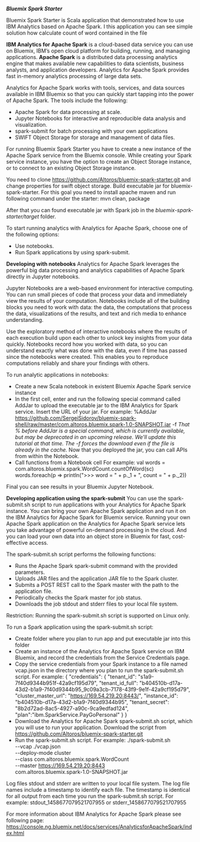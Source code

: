 **_Bluemix Spark Starter_** 

Bluemix Spark Starter is Scala application that demonstrated how to use IBM Analytics based on Apache Spark. 
I this application you can see simple solution how calculate count of word contained in the file

**IBM Analytics for Apache Spark** is a cloud-based data service you can use on Bluemix, IBM’s open cloud platform for building, running, and managing applications. 
**Apache Spark** is a distributed data processing analytics engine that makes available new capabilities to data scientists, business analysts, and application developers. Analytics for Apache Spark provides fast in-memory analytics processing of large data sets.

Analytics for Apache Spark works with tools, services, and data sources available in IBM Bluemix so that you can quickly start tapping into the power of Apache Spark. The tools include the following:
 - Apache Spark for data processing at scale.
 - Jupyter Notebooks for interactive and reproducible data analysis and visualization.
 - spark-submit for batch processing with your own applications
 - SWIFT Object Storage for storage and management of data files.
 
For running Bluemix Spark Starter you have to create a new instance of the Apache Spark service from the Bluemix console. While creating your Spark service instance, you have the option to create an Object Storage instance, or to connect to an existing Object Storage instance.

You need to clone https://github.com/Altoros/bluemix-spark-starter.git and change properties for swift object storage.
Build executable jar for bluemix-spark-starter. For this goal you need to install apache maven and run following command under the starter:
mvn clean, package

After that you can found executable jar with Spark job in the _bluemix-spark-starter/target_ folder.

To start running analytics with Analytics for Apache Spark, choose one of the following options:
 - Use notebooks.
 - Run Spark applications by using spark-submit. 
 
**Developing with notebooks**
Analytics for Apache Spark leverages the powerful big data processing and analytics capabilities of Apache Spark directly in Jupyter notebooks.

Jupyter Notebooks are a web-based environment for interactive computing. You can run small pieces of code that process your data and immediately view the results of your computation. Notebooks include all of the building blocks you need to work with data: the data, the computations that process the data, visualizations of the results, and text and rich media to enhance understanding.

Use the exploratory method of interactive notebooks where the results of each execution build upon each other to unlock key insights from your data quickly. Notebooks record how you worked with data, so you can understand exactly what was done with the data, even if time has passed since the notebooks were created. This enables you to reproduce computations reliably and share your findings with others.

To run analytic applications in notebooks:
 - Create a new Scala notebook in existent Bluemix Apache Spark service instance
 - In the first cell, enter and run the following special command called AddJar to upload the executable jar to the IBM Analytics for Spark service. Insert the URL of your jar.
For example:
%AddJar https://github.com/SergeiSidorov/bluemix-spark-shell/raw/master/com.altoros.bluemix.spark-1.0-SNAPSHOT.jar -f
_That % before AddJar is a special command, which is currently available, but may be deprecated in an upcoming release. We'll update this tutorial at that time. The -f forces the download even if the file is already in the cache._
Now that you deployed the jar, you can call APIs from within the Notebook. 
 - Call functions from a Notebook cell
For example:
val words = com.altoros.bluemix.spark.WordCount.countOfWord(sc)
words.foreach(p => println(">>> word = " + p._1 + ", count = " + p._2))

Final you can see results in your Bluemix Jupyter Notebook.

**Developing application using the spark-submit**
You can use the spark-submit.sh script to run applications with your Analytics for Apache Spark instance.
You can bring your own Apache Spark application and run it on the IBM Analytics for Apache Spark for Bluemix service.
Running your own Apache Spark application on the Analytics for Apache Spark service lets you take advantage of powerful on-demand processing in the cloud. And you can load your own data into an object store in Bluemix for fast, cost-effective access.

The spark-submit.sh script performs the following functions:
 - Runs the Apache Spark spark-submit command with the provided parameters.
 - Uploads JAR files and the application JAR file to the Spark cluster.
 - Submits a POST REST call to the Spark master with the path to the application file.
 - Periodically checks the Spark master for job status.
 - Downloads the job stdout and stderr files to your local file system.

Restriction: Running the spark-submit.sh script is supported on Linux only.

To run a Spark application using the spark-submit.sh script:
 - Create folder where you plan to run app and put executable jar into this folder
 - Create an instance of the Analytics for Apache Spark service on IBM Bluemix, and record the credentials from the Service Credentials page.
 - Copy the service credentials from your Spark instance to a file named vcap.json in the directory where you plan to run the spark-submit.sh script. 
 For example: 
 {
   "credentials": {
     "tenant_id": "s1a9-7f40d9344b951f-42a9cf195d79",
     "tenant_id_full": "b404510b-d17a-43d2-b1a9-7f40d9344b95_9c09a3cb-7178-43f9-9e1f-42a9cf195d79",
     "cluster_master_url": "https://169.54.219.20:8443/",
     "instance_id": "b404510b-d17a-43d2-b1a9-7f40d9344b95",
     "tenant_secret": "8b2d72ad-8ac5-4927-a90c-9ca9edfad124",
      "plan":"ibm.SparkService.PayGoPersonal"
   }
 }
 - Download the Analytics for Apache Spark spark-submit.sh script, which you will use to run your application. 
 Download the script from https://github.com/Altoros/bluemix-spark-starter.git
 - Run the spark-submit.sh script. For example:
./spark-submit.sh \
--vcap ./vcap.json \
--deploy-mode cluster \
--class com.altoros.bluemix.spark.WordCount \
--master https://169.54.219.20:8443 \
com.altoros.bluemix.spark-1.0-SNAPSHOT.jar

Log files stdout and stderr are written to your local file system. The log file names include a timestamp to identify each file. The timestamp is identical for all output from each time you run the spark-submit.sh script. For example: stdout_1458677079521707955 or stderr_1458677079521707955


For more information about IBM Analytics for Apache Spark please see following page:
https://console.ng.bluemix.net/docs/services/AnalyticsforApacheSpark/index.html